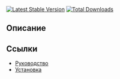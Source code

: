 [![Latest Stable Version](https://poser.pugx.org/yii2lab/yii2-design-pattern/v/stable.png)](https://packagist.org/packages/yii2lab/yii2-design-pattern)
[![Total Downloads](https://poser.pugx.org/yii2lab/yii2-design-pattern/downloads.png)](https://packagist.org/packages/yii2lab/yii2-design-pattern)

## Описание



## Ссылки

* [Руководство](guide/ru/README.md)
* [Установка](guide/ru/install.md)
